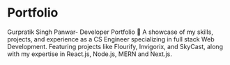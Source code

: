 # Portfolio
Gurpratik Singh Panwar- Developer Portfolio 🚀  A showcase of my skills, projects, and experience as a CS Engineer specializing in full stack Web Development. Featuring projects like Flourify, Invigorix, and SkyCast, along with my expertise in React.js, Node.js, MERN and Next.js.
